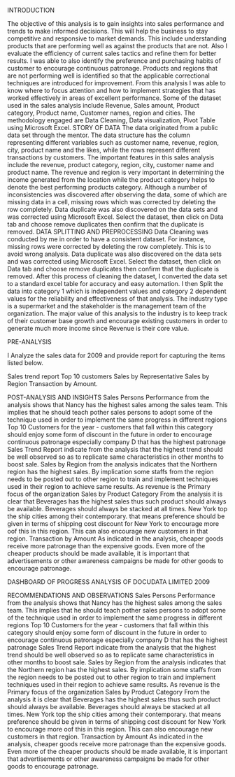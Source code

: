 INTRODUCTION

The objective of this analysis is to gain insights into sales performance and trends to make informed decisions. This will help the business to stay competitive and responsive to market demands. This include understanding products that are performing well as against the products that are not. Also I evaluate the efficiency of current sales tactics and refine them for better results. I was able to also identify the preference and purchasing habits of customer to encourage continuous patronage.
Products and regions that are not performing well is identified so that the applicable correctional techniques are introduced for improvement. From this analysis I was able to know where to focus attention and how to implement strategies that has worked effectively in areas of excellent performance.
Some of the dataset used in the sales analysis include Revenue, Sales amount, Product category, Product name, Customer names, region and cities. The methodology engaged are Data Cleaning, Data visualization, Pivot Table using Microsoft Excel.
STORY OF DATA
The data originated from a public data set through the mentor. The data structure has the column representing different variables such as customer name, revenue, region, city, product name and the likes, while the rows represent different transactions by customers.
The important features in this sales analysis include the revenue, product category, region, city, customer name and product name. The revenue and region is very important in determining the income generated from the location while the product category helps to denote the best performing products category.
Although a number of inconsistencies was discovered after observing the data, some of which are missing data in a cell, missing rows which was corrected by deleting the row completely. Data duplicate was also discovered on the data sets and was corrected using Microsoft Excel.
Select the dataset, then click on Data tab and choose remove duplicates then confirm that the duplicate is removed.
DATA SPLITTING AND PREPROCESSING
Data Cleaning was conducted by me in order to have a consistent dataset. For instance, missing rows were corrected by deleting the row completely. This is to avoid wrong analysis. Data duplicate was also discovered on the data sets and was corrected using Microsoft Excel.
Select the dataset, then click on Data tab and choose remove duplicates then confirm that the duplicate is removed.
After this process of cleaning the dataset, I converted the data set to a standard excel table for accuracy and easy automation.
I then Split the data into category 1 which is independent values and category 2 dependent values for the reliability and effectiveness of that analysis.
The industry type is a supermarket and the stakeholder is the management team of the organization.
The major value of this analysis to the industry is to keep track of their customer base growth and encourage existing customers in order to generate much more income since Revenue is their core value.
 
PRE-ANALYSIS
 
I Analyze the sales data for 2009 and provide report for capturing the items listed below.
 
Sales trend report
Top 10 customers
Sales by Representative
Sales by Region
Transaction by Amount.

 
POST-ANALYSIS AND INSIGHTS
Sales Persons Performance from the analysis shows that Nancy has the highest sales among the sales team. This implies that he should teach pother sales persons to adopt some of the technique used in order to implement the same progress in different regions
Top 10 Customers for the year - customers that fall within this category should enjoy some form of discount in the future in order to encourage continuous patronage especially company D that has the highest patronage
Sales Trend Report indicate from the analysis that the highest trend should be well observed so as to replicate same characteristics in other months to boost sale.
Sales by Region from the analysis indicates that the Northern region has the highest sales. By implication some staffs from the region needs to be posted out to other region to train and implement techniques used in their region to achieve same results. As revenue is the Primary focus of the organization
Sales by Product Category
From the analysis it is clear that Beverages has the highest sales thus such product should always be available. Beverages should always be stacked at all times.
New York top the ship cities among their contemporary. that means preference should be given in terms of shipping cost discount for New York to encourage more oof this in this region. This can also encourage new customers in that region.
Transaction by Amount
As indicated in the analysis, cheaper goods receive more patronage than the expensive goods. Even more of the cheaper products should be made available, it is important that advertisements or other awareness campaigns be made for other goods to encourage patronage.
 
 












 
 DASHBOARD OF PROGRESS ANALYSIS OF DOCUDATA LIMITED 2009
 
RECOMMENDATIONS AND OBSERVATIONS
Sales Persons Performance from the analysis shows that Nancy has the highest sales among the sales team. This implies that he should teach pother sales persons to adopt some of the technique used in order to implement the same progress in different regions
Top 10 Customers for the year - customers that fall within this category should enjoy some form of discount in the future in order to encourage continuous patronage especially company D that has the highest patronage
Sales Trend Report indicate from the analysis that the highest trend should be well observed so as to replicate same characteristics in other months to boost sale.
Sales by Region from the analysis indicates that the Northern region has the highest sales. By implication some staffs from the region needs to be posted out to other region to train and implement techniques used in their region to achieve same results. As revenue is the Primary focus of the organization
Sales by Product Category
From the analysis it is clear that Beverages has the highest sales thus such product should always be available. Beverages should always be stacked at all times.
New York top the ship cities among their contemporary. that means preference should be given in terms of shipping cost discount for New York to encourage more oof this in this region. This can also encourage new customers in that region.
Transaction by Amount
As indicated in the analysis, cheaper goods receive more patronage than the expensive goods. Even more of the cheaper products should be made available, it is important that advertisements or other awareness campaigns
 be made for other goods to encourage patronage.
 
 
